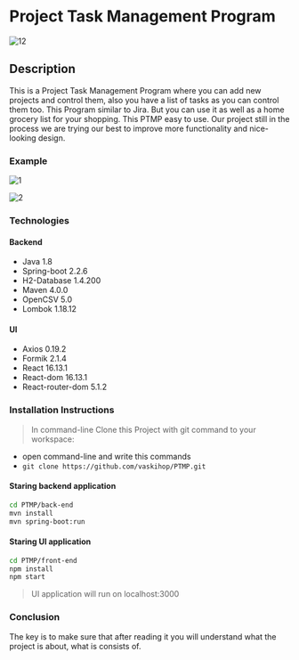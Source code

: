 # Project Task Management Program
![12](https://user-images.githubusercontent.com/61806389/81318902-9d324400-9097-11ea-9018-dcf404dd0644.png)

## Description

 This is a Project Task Management Program where you can add new projects and control them, also you have a list of tasks as you can control them too. This Program similar to Jira. But you can use it as well as a home grocery list for your shopping. This PTMP easy to use. Our project still in the process we are trying our best to improve more functionality and nice-looking design.
 
 ### Example 
![1](https://user-images.githubusercontent.com/61806389/82799636-09c48580-9e83-11ea-9c1f-5474a20bc553.PNG)

![2](https://user-images.githubusercontent.com/61806389/82799693-1d6fec00-9e83-11ea-933c-84732449129c.PNG)

 ### Technologies 
 #### Backend 
 - Java 1.8
 - Spring-boot 2.2.6
 - H2-Database 1.4.200
 - Maven 4.0.0
 - OpenCSV 5.0
 - Lombok 1.18.12
  #### UI
 - Axios 0.19.2
 - Formik 2.1.4
 - React 16.13.1
 - React-dom 16.13.1
 - React-router-dom 5.1.2
  
 ### Installation Instructions
 >In command-line Clone this Project  with git command to your workspace:
 - open command-line and write this commands
 - `git clone https://github.com/vaskihop/PTMP.git`
 #### Staring backend application
 ```bash
cd PTMP/back-end
mvn install
mvn spring-boot:run
```
 #### Staring UI application
```bash
cd PTMP/front-end
npm install
npm start
```

 > UI application will run on localhost:3000
 
 
 ### Conclusion

The key is to make sure that after reading it you will understand what the project is about, what is consists of.

